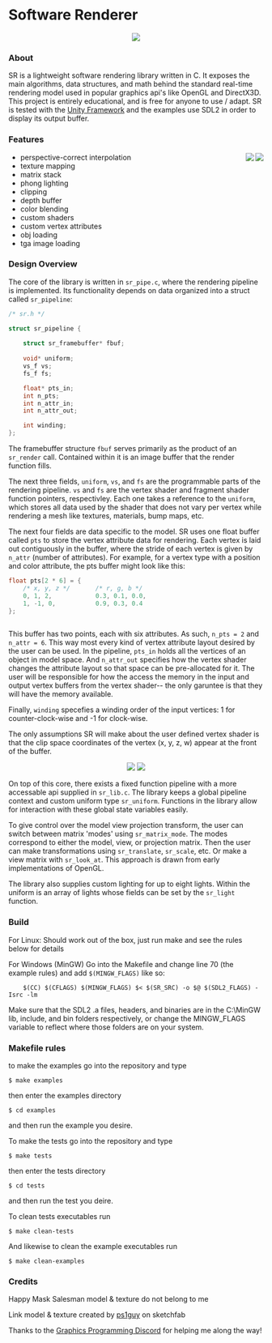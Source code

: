 # Software Renderer

<p align="center">
  <img src="https://user-images.githubusercontent.com/8971799/189614240-9449b3fe-372d-4796-8f32-3b13309ca629.png" />
</p>

### About
SR is a lightweight software rendering library written in C.  It exposes the main algorithms, data structures, and math behind the standard real-time rendering model used in popular graphics api's like OpenGL and DirectX3D.  This project is entirely educational, and is free for anyone to use / adapt.  SR is tested with the [Unity Framework](http://www.throwtheswitch.org/unity) and the examples use SDL2 in order to display its output buffer.

### Features
<p align="right">
  <img align="right" src="https://user-images.githubusercontent.com/8971799/189619522-cc23a50b-4dfd-4391-95c2-3a930e215c3d.png" />
</p>
<p align="right">
  <img align="right" src="https://user-images.githubusercontent.com/8971799/189634455-dd1d293c-930b-4c03-9341-2c6949d07b8e.png" />
</p>

* perspective-correct interpolation
* texture mapping
* matrix stack
* phong lighting
* clipping
* depth buffer
* color blending
* custom shaders
* custom vertex attributes
* obj loading
* tga image loading

### Design Overview
The core of the library is written in `sr_pipe.c`, where the rendering pipeline is implemented.  Its functionality depends on data organized into a struct called `sr_pipeline`:
```c
/* sr.h */

struct sr_pipeline {
    
    struct sr_framebuffer* fbuf;
    
    void* uniform;        
    vs_f vs;
    fs_f fs;

    float* pts_in;
    int n_pts;
    int n_attr_in;
    int n_attr_out;

    int winding;
};
```
The framebuffer structure `fbuf` serves primarily as the product of an `sr_render` call.  Contained within it is an image buffer that the render function fills.  

The next three fields, `uniform`, `vs`, and `fs` are the programmable parts of the rendering pipeline.  `vs` and `fs` are the vertex shader and fragment shader function pointers, respectivley.  Each one takes a reference to the `uniform`, which stores all data used by the shader that does not vary per vertex while rendering a mesh like textures, materials, bump maps, etc.

The next four fields are data specific to the model.
SR uses one float buffer called `pts` to store the vertex attribute data for rendering.  Each vertex is laid out contiguously in the buffer, where the stride of each vertex is given by `n_attr` (number of attributes).  For example, for a vertex type with a position and color attribute, the pts buffer might look like this:
```c
float pts[2 * 6] = {
    /* x, y, z */       /* r, g, b */
    0, 1, 2,            0.3, 0.1, 0.0,
    1, -1, 0,           0.9, 0.3, 0.4
};
                        
```
This buffer has two points, each with six attributes.  As such, `n_pts = 2` and `n_attr = 6`.  This way most every kind of vertex attribute layout desired by the user can be used.  In the pipeline, `pts_in` holds all the vertices of an object in model space.  And `n_attr_out` specifies how the vertex shader changes the attribute layout so that space can be pre-allocated for it.  The user will be responsible for how the access the memory in the input and output vertex buffers from the vertex shader-- the only garuntee is that they will have the memory available.

Finally, `winding` specefies a winding order of the input vertices: 1 for counter-clock-wise and -1 for clock-wise.

The only assumptions SR will make about the user defined vertex shader is that the clip space coordinates of the vertex (x, y, z, w) appear at the front of the buffer.

<p align="center">
  <img src="https://user-images.githubusercontent.com/8971799/189635638-c78c674f-316b-4337-b5c3-75948d0e468e.png" />
  <img src="https://user-images.githubusercontent.com/8971799/189635641-df877cd6-5575-4f24-8a3d-e2ae5e21b405.png" />
</p>

On top of this core, there exists a fixed function pipeline with a more accessable api supplied in `sr_lib.c`.  The library keeps a global pipeline context and custom uniform type `sr_uniform`.  Functions in the library allow for interaction with these global state variables easily.  

To give control over the model view projection transform, the user can switch between matrix 'modes' using `sr_matrix_mode`.  The modes correspond to either the model, view, or projection matrix.  Then the user can make transformations using `sr_translate`, `sr_scale`, etc.  Or make a view matrix with `sr_look_at`.  This approach is drawn from early implementations of OpenGL.

The library also supplies custom lighting for up to eight lights.  Within the uniform is an array of lights whose fields can be set by the `sr_light` function.

### Build


For Linux:
Should work out of the box, just run make and see the rules below for details

For Windows (MinGW)
Go into the Makefile and change line 70 (the example rules) and add ```$(MINGW_FLAGS)``` like so:
```Make
    $(CC) $(CFLAGS) $(MINGW_FLAGS) $< $(SR_SRC) -o $@ $(SDL2_FLAGS) -Isrc -lm
```
Make sure that the SDL2 .a files, headers, and binaries are in the C:\MinGW lib, include, and bin folders respectively, or change the MINGW_FLAGS variable to reflect where those folders are on your system.

### Makefile rules
to make the examples go into the repository and type 
```
$ make examples
```
then enter the examples directory
```
$ cd examples
```
and then run the example you desire.

To make the tests go into the repository and type
```
$ make tests
```
then enter the tests directory
```
$ cd tests
```
and then run the test you deire.

To clean tests executables run
```
$ make clean-tests
```
And likewise to clean the example executables run 
```
$ make clean-examples
```

### Credits

Happy Mask Salesman model & texture do not belong to me

Link model & texture created by [ps1guy](https://sketchfab.com/ps1guy) on sketchfab

Thanks to the [Graphics Programming Discord](https://discord.com/invite/6mgNGk7) for helping me along the way!


